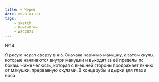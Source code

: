 ```yaml
---
title: 💀 Череп
date: 2023-04-08
tags:
    - sketch
    - HowToDraw
    - WSC2023
---
```


№14

Я рисую череп сверху вниз. Сначала нарисую макушку, а затем скулы, которые начинаются внутри макушки и выходят за её пределы по бокам. Ниже челюсть, которая с внешней стороны продолжает линию от макушки, прерванную скулами. В конце зубы и дырки для глаз и носа.
